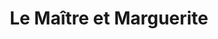 ---
layout: card_flex_nav
lang: FR
title:  Le Maître et Marguerite
isbn: 9782360840694
cover: /assets/images/FR/MM_FR_010_front.jpg
bcover: /assets/images/FR/MM_FR_010_back.jpg
pubyr: 2020
editor: Inculte
acqdt: 10/2020
acqplace: Lib. Baobab – BLA
contrib: P
---